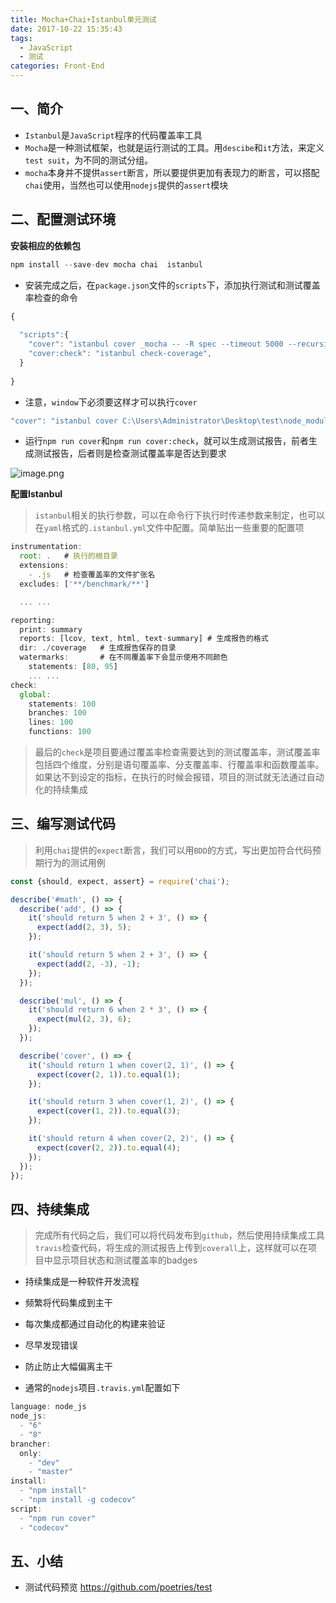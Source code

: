 ```yaml
---
title: Mocha+Chai+Istanbul单元测试
date: 2017-10-22 15:35:43
tags: 
  - JavaScript
  - 测试
categories: Front-End
---
```


一、简介
---

- `Istanbul`是`JavaScript`程序的代码覆盖率工具
- `Mocha`是一种测试框架，也就是运行测试的工具。用`descibe`和`it`方法，来定义`test suit`，为不同的测试分组。
- `mocha`本身并不提供`assert`断言，所以要提供更加有表现力的断言，可以搭配`chai`使用，当然也可以使用`nodejs`提供的`assert`模块

二、配置测试环境
---

**安装相应的依赖包**

```javascript
npm install --save-dev mocha chai  istanbul
```

- 安装完成之后，在`package.json`文件的`scripts`下，添加执行测试和测试覆盖率检查的命令

```javascript
{
  
  "scripts":{
    "cover": "istanbul cover _mocha -- -R spec --timeout 5000 --recursive",
    "cover:check": "istanbul check-coverage",
  }
  
}
```
- 注意，`window`下必须要这样才可以执行`cover`

```javascript
"cover": "istanbul cover C:\Users\Administrator\Desktop\test\node_modules\mocha\bin\_mocha --reporter test/mocha.js"
```


- 运行`npm run cover`和`npm run cover:check`，就可以生成测试报告，前者生成测试报告，后者则是检查测试覆盖率是否达到要求

![image.png](http://upload-images.jianshu.io/upload_images/1480597-97b4892849c032af.png?imageMogr2/auto-orient/strip%7CimageView2/2/w/1240)


**配置Istanbul**

> `istanbul`相关的执行参数，可以在命令行下执行时传递参数来制定，也可以在`yaml`格式的`.istanbul.yml`文件中配置。简单贴出一些重要的配置项

```javascript
instrumentation:
  root: .   # 执行的根目录
  extensions:
    - .js   # 检查覆盖率的文件扩张名
  excludes: ['**/benchmark/**']

  ... ...

reporting:
  print: summary
  reports: [lcov, text, html, text-summary] # 生成报告的格式
  dir: ./coverage   # 生成报告保存的目录
  watermarks:       # 在不同覆盖率下会显示使用不同颜色
    statements: [80, 95]
    ... ...
check:
  global:
    statements: 100
    branches: 100
    lines: 100
    functions: 100
```

> 最后的`check`是项目要通过覆盖率检查需要达到的测试覆盖率，测试覆盖率包括四个维度，分别是语句覆盖率、分支覆盖率、行覆盖率和函数覆盖率。如果达不到设定的指标，在执行的时候会报错，项目的测试就无法通过自动化的持续集成

三、编写测试代码
---

> 利用`chai`提供的`expect`断言，我们可以用`BDD`的方式，写出更加符合代码预期行为的测试用例

```javascript
const {should, expect, assert} = require('chai');

describe('#math', () => {
  describe('add', () => {
    it('should return 5 when 2 + 3', () => {
      expect(add(2, 3), 5);
    });

    it('should return 5 when 2 + 3', () => {
      expect(add(2, -3), -1);
    });
  });

  describe('mul', () => {
    it('should return 6 when 2 * 3', () => {
      expect(mul(2, 3), 6);
    });
  });

  describe('cover', () => {
    it('should return 1 when cover(2, 1)', () => {
      expect(cover(2, 1)).to.equal(1);
    });

    it('should return 3 when cover(1, 2)', () => {
      expect(cover(1, 2)).to.equal(3);
    });

    it('should return 4 when cover(2, 2)', () => {
      expect(cover(2, 2)).to.equal(4);
    });
  });
});
```

四、持续集成
---

> 完成所有代码之后，我们可以将代码发布到`github`，然后使用持续集成工具`travis`检查代码，将生成的测试报告上传到`coverall`上，这样就可以在项目中显示项目状态和测试覆盖率的badges

- 持续集成是一种软件开发流程
- 频繁将代码集成到主干
- 每次集成都通过自动化的构建来验证
- 尽早发现错误
- 防止防止大幅偏离主干

- 通常的`nodejs`项目`.travis.yml`配置如下

```javascript
language: node_js
node_js:
  - "6"
  - "8"
brancher:
  only:
    - "dev"
    - "master"
install:
  - "npm install"
  - "npm install -g codecov"
script:
  - "npm run cover"
  - "codecov"

```

五、小结
---

- 测试代码预览 https://github.com/poetries/test
